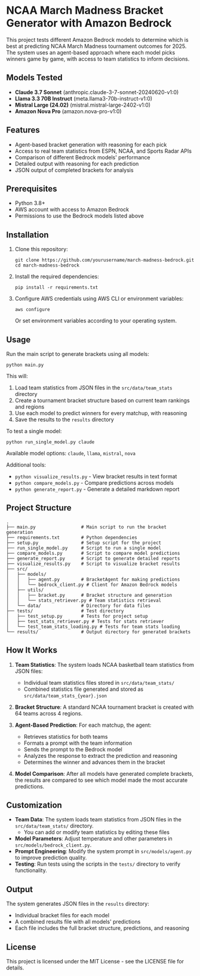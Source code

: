 # NCAA March Madness Bracket Generator with Amazon Bedrock

This project tests different Amazon Bedrock models to determine which is best at predicting NCAA March Madness tournament outcomes for 2025. The system uses an agent-based approach where each model picks winners game by game, with access to team statistics to inform decisions.

## Models Tested

- **Claude 3.7 Sonnet** (anthropic.claude-3-7-sonnet-20240620-v1:0)
- **Llama 3.3 70B Instruct** (meta.llama3-70b-instruct-v1:0)
- **Mistral Large (24.02)** (mistral.mistral-large-2402-v1:0)
- **Amazon Nova Pro** (amazon.nova-pro-v1:0)

## Features

- Agent-based bracket generation with reasoning for each pick
- Access to real team statistics from ESPN, NCAA, and Sports Radar APIs
- Comparison of different Bedrock models' performance
- Detailed output with reasoning for each prediction
- JSON output of completed brackets for analysis

## Prerequisites

- Python 3.8+
- AWS account with access to Amazon Bedrock
- Permissions to use the Bedrock models listed above

## Installation

1. Clone this repository:
   ```
   git clone https://github.com/yourusername/march-madness-bedrock.git
   cd march-madness-bedrock
   ```

2. Install the required dependencies:
   ```
   pip install -r requirements.txt
   ```

3. Configure AWS credentials using AWS CLI or environment variables:
   ```
   aws configure
   ```
   Or set environment variables according to your operating system.

## Usage

Run the main script to generate brackets using all models:

```
python main.py
```

This will:
1. Load team statistics from JSON files in the `src/data/team_stats` directory
2. Create a tournament bracket structure based on current team rankings and regions
3. Use each model to predict winners for every matchup, with reasoning
4. Save the results to the `results` directory

To test a single model:

```
python run_single_model.py claude
```

Available model options: `claude`, `llama`, `mistral`, `nova`

Additional tools:
- `python visualize_results.py` - View bracket results in text format
- `python compare_models.py` - Compare predictions across models
- `python generate_report.py` - Generate a detailed markdown report

## Project Structure

```
.
├── main.py                 # Main script to run the bracket generation
├── requirements.txt        # Python dependencies
├── setup.py                # Setup script for the project
├── run_single_model.py     # Script to run a single model
├── compare_models.py       # Script to compare model predictions
├── generate_report.py      # Script to generate detailed reports
├── visualize_results.py    # Script to visualize bracket results
├── src/
│   ├── models/
│   │   ├── agent.py        # BracketAgent for making predictions
│   │   └── bedrock_client.py # Client for Amazon Bedrock models
│   ├── utils/
│   │   ├── bracket.py      # Bracket structure and generation
│   │   └── stats_retriever.py # Team statistics retrieval
│   └── data/               # Directory for data files
├── tests/                  # Test directory
│   ├── test_setup.py       # Tests for project setup
│   ├── test_stats_retriever.py # Tests for stats retriever
│   └── test_team_stats_loading.py # Tests for team stats loading
└── results/                # Output directory for generated brackets
```

## How It Works

1. **Team Statistics**: The system loads NCAA basketball team statistics from JSON files:
   - Individual team statistics files stored in `src/data/team_stats/`
   - Combined statistics file generated and stored as `src/data/team_stats_{year}.json`

2. **Bracket Structure**: A standard NCAA tournament bracket is created with 64 teams across 4 regions.

3. **Agent-Based Prediction**: For each matchup, the agent:
   - Retrieves statistics for both teams
   - Formats a prompt with the team information
   - Sends the prompt to the Bedrock model
   - Analyzes the response to extract the prediction and reasoning
   - Determines the winner and advances them in the bracket

4. **Model Comparison**: After all models have generated complete brackets, the results are compared to see which model made the most accurate predictions.

## Customization

- **Team Data**: The system loads team statistics from JSON files in the `src/data/team_stats/` directory.
  - You can add or modify team statistics by editing these files
- **Model Parameters**: Adjust temperature and other parameters in `src/models/bedrock_client.py`.
- **Prompt Engineering**: Modify the system prompt in `src/models/agent.py` to improve prediction quality.
- **Testing**: Run tests using the scripts in the `tests/` directory to verify functionality.

## Output

The system generates JSON files in the `results` directory:
- Individual bracket files for each model
- A combined results file with all models' predictions
- Each file includes the full bracket structure, predictions, and reasoning

## License

This project is licensed under the MIT License - see the LICENSE file for details.
